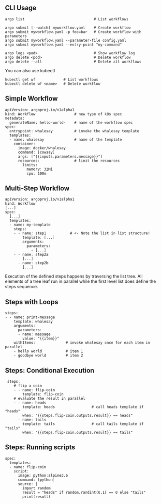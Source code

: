 ## CLI Usage

    argo list                                # List workflows
    
    argo submit [--watch] myworkflow.yaml    # Create workflow
    argo submit myworkflow.yaml -p foo=bar   # Create workflow with parameters
    argo submit myworkflow.yaml --parameter-file config.yaml
    argo submit myworkflow.yaml --entry-point "my-command"
    
    argo logs <pod>                          # Show workflow log
    argo delete <pod>                        # Delete workflow
    argo delete --all                        # Delete all workflows

You can also use kubectl 

    kubectl get wf             # List workflows
    kubectl delete wf <name>   # Delete workflow

## Simple Workflow

    apiVersion: argoproj.io/v1alpha1
    kind: Workflow                  # new type of k8s spec
    metadata:
      generateName: hello-world-    # name of the workflow spec
    spec:
      entrypoint: whalesay          # invoke the whalesay template
      templates:
      - name: whalesay              # name of the template
        container:
          image: docker/whalesay
          command: [cowsay]
          args: ["{{inputs.parameters.message}}"]
          resources:                # limit the resources
            limits:
              memory: 32Mi
              cpu: 100m

## Multi-Step Workflow

    apiVersion: argoproj.io/v1alpha1
    kind: Workflow
    [...]
    spec:
      [...]
      templates:
      - name: my-template
        steps:
        - - name: step1           # <- Note the list in list structure!
            template: [...]
            arguments:
              parameters: 
                - [...]
        - - name: step2a
            [...]
          - name: step2b
            [...]
        
Execution of the defined steps happens by traversing the list tree. All elements of a tree leaf run in parallel
while the first level list does define the steps sequence. 

## Steps with Loops

    steps:
    - - name: print-message
        template: whalesay
        arguments:
          parameters:
          - name: message
            value: "{{item}}"
        withItems:              # invoke whalesay once for each item in parallel
        - hello world           # item 1
        - goodbye world         # item 2
 
 ## Steps: Conditional Execution
 
     steps:
        # flip a coin
        - - name: flip-coin
            template: flip-coin
        # evaluate the result in parallel
        - - name: heads
            template: heads                 # call heads template if "heads"
            when: "{{steps.flip-coin.outputs.result}} == heads"
          - name: tails
            template: tails                 # call tails template if "tails"
            when: "{{steps.flip-coin.outputs.result}} == tails"

## Steps: Running scripts

    spec:
      templates:
      - name: flip-coin
        script:
          image: python:alpine3.6
          command: [python]
          source: |
            import random
            result = "heads" if random.randint(0,1) == 0 else "tails"
            print(result)
